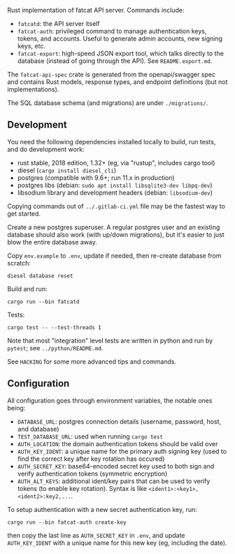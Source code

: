 
Rust implementation of fatcat API server. Commands include:

- `fatcatd`: the API server itself
- `fatcat-auth`: privileged command to manage authentication keys, tokens, and
  accounts. Useful to generate admin accounts, new signing keys, etc.
- `fatcat-export`: high-speed JSON export tool, which talks directly to the
  database (instead of going through the API). See `README.export.md`.

The `fatcat-api-spec` crate is generated from the openapi/swagger spec and
contains Rust models, response types, and endpoint definitions (but not
implementations).

The SQL database schema (and migrations) are under `./migrations/`.

## Development

You need the following dependencies installed locally to build, run tests, and
do development work:

- rust stable, 2018 edition, 1.32+ (eg, via "rustup", includes cargo tool)
- diesel (`cargo install diesel_cli`)
- postgres (compatible with 9.6+; run 11.x in production)
- postgres libs (debian: `sudo apt install libsqlite3-dev libpq-dev`)
- libsodium library and development headers (debian: `libsodium-dev`)

Copying commands out of `../.gitlab-ci.yml` file may be the fastest way to get
started.

Create a new postgres superuser. A regular postgres user and an existing
database should also work (with up/down migrations), but it's easier to just
blow the entire database away.

Copy `env.example` to `.env`, update if needed, then re-create database from
scratch:

    diesel database reset

Build and run:

    cargo run --bin fatcatd

Tests:

    cargo test -- --test-threads 1

Note that most "integration" level tests are written in python and run by
`pytest`; see `../python/README.md`.

See `HACKING` for some more advanced tips and commands.

## Configuration

All configuration goes through environment variables, the notable ones being:

- `DATABASE_URL`: postgres connection details (username, password, host, and database)
- `TEST_DATABASE_URL`: used when running `cargo test`
- `AUTH_LOCATION`: the domain authentication tokens should be valid over
- `AUTH_KEY_IDENT`: a unique name for the primary auth signing key (used to
  find the correct key after key rotation has occured)
- `AUTH_SECRET_KEY`: base64-encoded secret key used to both sign and verify
  authentication tokens (symmetric encryption)
- `AUTH_ALT_KEYS`: additional ident/key pairs that can be used to verify tokens
  (to enable key rotation). Syntax is like `<ident1>:<key1>,<ident2>:key2,...`.

To setup authentication with a new secret authentication key, run:

    cargo run --bin fatcat-auth create-key

then copy the last line as `AUTH_SECRET_KEY` in `.env`, and update
`AUTH_KEY_IDENT` with a unique name for this new key (eg, including the date).
